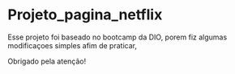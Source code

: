 # Projeto_pagina_netflix

Esse projeto foi baseado no bootcamp da DIO, porem fiz algumas modificaçoes simples afim de praticar,

Obrigado pela atenção!
